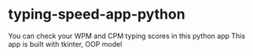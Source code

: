 # typing-speed-app-python
You can check your WPM and CPM typing scores in this python app
This app is built with tkinter, OOP model
